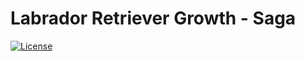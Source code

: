 # Labrador Retriever Growth - Saga

<!-- badges: start -->
[![License](https://img.shields.io/github/license/mcanouil/labrador-retriever-growth)](LICENSE)
<!-- badges: end -->

